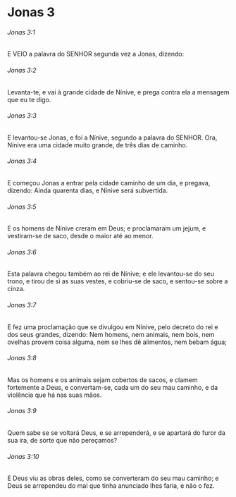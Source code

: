 # Jonas 3

###### Jonas 3:1

E VEIO a palavra do SENHOR segunda vez a Jonas, dizendo:

###### Jonas 3:2

Levanta-te, e vai à grande cidade de Nínive, e prega contra ela a mensagem que eu te digo.

###### Jonas 3:3

E levantou-se Jonas, e foi a Nínive, segundo a palavra do SENHOR. Ora, Nínive era uma cidade muito grande, de três dias de caminho.

###### Jonas 3:4

E começou Jonas a entrar pela cidade caminho de um dia, e pregava, dizendo: Ainda quarenta dias, e Nínive será subvertida.

###### Jonas 3:5

E os homens de Nínive creram em Deus; e proclamaram um jejum, e vestiram-se de saco, desde o maior até ao menor.

###### Jonas 3:6

Esta palavra chegou também ao rei de Nínive; e ele levantou-se do seu trono, e tirou de si as suas vestes, e cobriu-se de saco, e sentou-se sobre a cinza.

###### Jonas 3:7

E fez uma proclamação que se divulgou em Nínive, pelo decreto do rei e dos seus grandes, dizendo: Nem homens, nem animais, nem bois, nem ovelhas provem coisa alguma, nem se lhes dê alimentos, nem bebam água;

###### Jonas 3:8

Mas os homens e os animais sejam cobertos de sacos, e clamem fortemente a Deus, e convertam-se, cada um do seu mau caminho, e da violência que há nas suas mãos.

###### Jonas 3:9

Quem sabe se se voltará Deus, e se arrependerá, e se apartará do furor da sua ira, de sorte que não pereçamos?

###### Jonas 3:10

E Deus viu as obras deles, como se converteram do seu mau caminho; e Deus se arrependeu do mal que tinha anunciado lhes faria, e não o fez.

